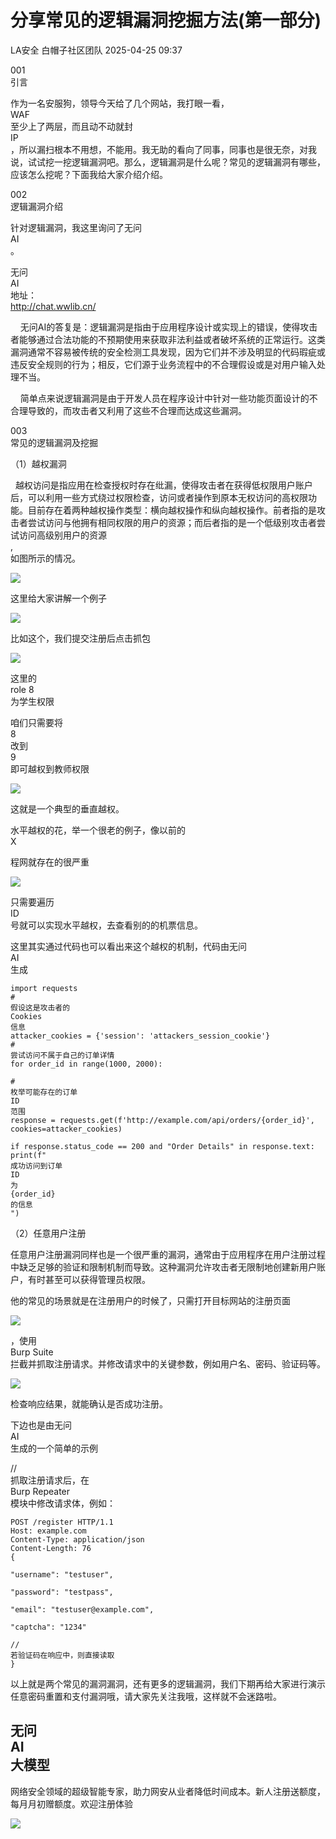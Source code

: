 #  分享常见的逻辑漏洞挖掘方法(第一部分)   
LA安全  白帽子社区团队   2025-04-25 09:37  
  
001   
引言  
  
作为一名安服狗，领导今天给了几个网站，我打眼一看，  
WAF  
至少上了两层，而且动不动就封  
IP  
，所以漏扫根本不用想，不能用。我无助的看向了同事，同事也是很无奈，对我说，试试挖一挖逻辑漏洞吧。那么，逻辑漏洞是什么呢？常见的逻辑漏洞有哪些，应该怎么挖呢？下面我给大家介绍介绍。  
  
002   
逻辑漏洞介绍  
  
针对逻辑漏洞，我这里询问了无问  
AI  
。  
  
无问  
AI  
地址：  
http://chat.wwlib.cn/  
  
    无问AI的答复是：逻辑漏洞是指由于应用程序设计或实现上的错误，使得攻击者能够通过合法功能的不预期使用来获取非法利益或者破坏系统的正常运行。这类漏洞通常不容易被传统的安全检测工具发现，因为它们并不涉及明显的代码瑕疵或违反安全规则的行为；相反，它们源于业务流程中的不合理假设或是对用户输入处理不当。  
  
    简单点来说逻辑漏洞是由于开发人员在程序设计中针对一些功能页面设计的不合理导致的，而攻击者又利用了这些不合理而达成这些漏洞。  
  
003  
常见的逻辑漏洞及挖掘  
  
（1）越权漏洞  
  
  越权访问是指应用在检查授权时存在纰漏，使得攻击者在获得低权限用户账户后，可以利用一些方式绕过权限检查，访问或者操作到原本无权访问的高权限功能。目前存在着两种越权操作类型：横向越权操作和纵向越权操作。前者指的是攻击者尝试访问与他拥有相同权限的用户的资源；而后者指的是一个低级别攻击者尝试访问高级别用户的资源  
,  
如图所示的情况。  
  
![](https://mmbiz.qpic.cn/mmbiz_png/x8YAD23kQW0NoFibvZdIuvVYHVtlbR8Uxu06GSjw1U0Z4akhm06Hl4bicj0iaPAibcYb1wZNXefo7c2SIuX6G8fBPg/640?wx_fmt=png&from=appmsg "")  
  
这里给大家讲解一个例子  
  
![](https://mmbiz.qpic.cn/mmbiz_jpg/x8YAD23kQW0NoFibvZdIuvVYHVtlbR8UxHmLayYBkMrQic2QjxEldyGrpd7Es6TyA4YJmPSm6FVzqaZMJgWqnbYA/640?wx_fmt=jpeg&from=appmsg "")  
  
  
比如这个，我们提交注册后点击抓包  
  
![](https://mmbiz.qpic.cn/mmbiz_jpg/x8YAD23kQW0NoFibvZdIuvVYHVtlbR8Uxskgh4yfvWo4trcaHKayDppbSusBpngDXz7cIASQ8dHmdeoI4o0iaEwA/640?wx_fmt=jpeg&from=appmsg "")  
  
  
这里的  
role 8   
为学生权限  
  
咱们只需要将  
8   
改到  
9   
即可越权到教师权限  
  
![](https://mmbiz.qpic.cn/mmbiz_jpg/x8YAD23kQW0NoFibvZdIuvVYHVtlbR8UxibAFeWFVa0ICNibic6ltyHgd40JtYlpPj4UpShQibD4SiavHviaPtEh9oeVQ/640?wx_fmt=jpeg&from=appmsg "")  
  
  
这就是一个典型的垂直越权。  
  
水平越权的花，举一个很老的例子，像以前的  
X  
  
程网就存在的很严重  
  
![](https://mmbiz.qpic.cn/mmbiz_jpg/x8YAD23kQW0NoFibvZdIuvVYHVtlbR8Ux3mGemJAWmb0bwY9NrDxcjuNB9WTj50c5LyKCYia1otgQohRo1EoAJqg/640?wx_fmt=jpeg&from=appmsg "")  
  
  
只需要遍历  
ID  
号就可以实现水平越权，去查看别的的机票信息。  
  
这里其实通过代码也可以看出来这个越权的机制，代码由无问  
AI  
生成  
```
import requests
# 
假设这是攻击者的
Cookies
信息
attacker_cookies = {'session': 'attackers_session_cookie'}
# 
尝试访问不属于自己的订单详情
for order_id in range(1000, 2000):
 
# 
枚举可能存在的订单
ID
范围
response = requests.get(f'http://example.com/api/orders/{order_id}', cookies=attacker_cookies)
 
if response.status_code == 200 and "Order Details" in response.text:
print(f"
成功访问到订单
ID
为
{order_id}
的信息
")
```  
  
  
（2）任意用户注册  
  
任意用户注册漏洞同样也是一个很严重的漏洞，通常由于应用程序在用户注册过程中缺乏足够的验证和限制机制而导致。这种漏洞允许攻击者无限制地创建新用户账户，有时甚至可以获得管理员权限。  
  
他的常见的场景就是在注册用户的时候了，只需打开目标网站的注册页面  
  
![](https://mmbiz.qpic.cn/mmbiz_png/x8YAD23kQW0NoFibvZdIuvVYHVtlbR8UxXW2N8DTSRmxiaxu7kdRIhvQsA4SJNS5OvJEtxWt4twUKCLVCJundZsw/640?wx_fmt=png&from=appmsg "")  
  
  
，使用  
Burp Suite  
拦截并抓取注册请求。并修改请求中的关键参数，例如用户名、密码、验证码等。  
  
![](https://mmbiz.qpic.cn/mmbiz_jpg/x8YAD23kQW0NoFibvZdIuvVYHVtlbR8UxHeKuWwpialLjpBvl5nbibloKJudYnUccNB3Iuzprd8M1PUdZBuumneibA/640?wx_fmt=jpeg&from=appmsg "")  
  
检查响应结果，就能确认是否成功注册。  
  
下边也是由无问  
AI  
生成的一个简单的示例  
  
//   
抓取注册请求后，在  
Burp Repeater  
模块中修改请求体，例如：  
```
POST /register HTTP/1.1
Host: example.com
Content-Type: application/json
Content-Length: 76
{
 
"username": "testuser",
 
"password": "testpass",
 
"email": "testuser@example.com",
 
"captcha": "1234"
  
// 
若验证码在响应中，则直接读取
}
```  
  
以上就是两个常见的漏洞漏洞，还有更多的逻辑漏洞，我们下期再给大家进行演示任意密码重置和支付漏洞哦，请大家先关注我哦，这样就不会迷路啦。  
  
无问  
AI  
大模型  
-  
网络安全领域的超级智能专家，助力网安从业者降低时间成本。新人注册送额度，每月月初赠额度。欢迎注册体验  
  
![](https://mmbiz.qpic.cn/mmbiz_png/x8YAD23kQW0NoFibvZdIuvVYHVtlbR8UxBmbkdRwltXPBmtHpQvHJHhXAaWMVty689MgLyibffC6wWvomVKpmcGA/640?wx_fmt=png&from=appmsg "")  
  
  
  
  
